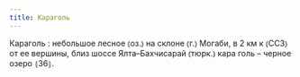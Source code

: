 ```yaml
---
title: Караголь
---
```


Караголь
: небольшое лесное ⦅оз.⦆ на склоне ⦅г.⦆ Могаби, в 2 км к ⦅ССЗ⦆ от ее вершины, близ шоссе Ялта–Бахчисарай ⦅тюрк.⦆ кара голь – черное озеро ⦃З6⦄.
